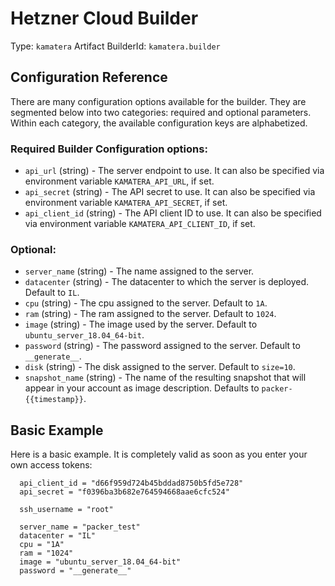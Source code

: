# Hetzner Cloud Builder

Type: `kamatera`
Artifact BuilderId: `kamatera.builder`

## Configuration Reference

There are many configuration options available for the builder. They are
segmented below into two categories: required and optional parameters. Within
each category, the available configuration keys are alphabetized.

### Required Builder Configuration options:

- `api_url` (string) - The server endpoint to use. It can also be specified via environment variable `KAMATERA_API_URL`, if set. 
- `api_secret` (string) - The API secret to use. It can also be specified via environment variable `KAMATERA_API_SECRET`, if set.
- `api_client_id` (string) - The API client ID to use. It can also be specified via environment variable `KAMATERA_API_CLIENT_ID`, if set.

### Optional:

- `server_name` (string) - The name assigned to the server.
- `datacenter` (string) - The datacenter to which the server is deployed. Default to `IL`.
- `cpu` (string) - The cpu assigned to the server. Default to `1A`.
- `ram` (string) - The ram assigned to the server. Default to `1024`. 
- `image` (string) - The image used by the server. Default to `ubuntu_server_18.04_64-bit`.
- `password` (string) - The password assigned to the server. Default to `__generate__`.
- `disk` (string) - The disk assigned to the server. Default to `size=10`.
- `snapshot_name` (string) - The name of the resulting snapshot that will appear in your account as image description. Defaults to `packer-{{timestamp}}`. 


## Basic Example

Here is a basic example. It is completely valid as soon as you enter your own
access tokens:

```hcl
  api_client_id = "d66f959d724b45bddad8750b5fd5e728"
  api_secret = "f0396ba3b682e764594668aae6cfc524"

  ssh_username = "root"

  server_name = "packer_test"
  datacenter = "IL"
  cpu = "1A"
  ram = "1024"
  image = "ubuntu_server_18.04_64-bit"
  password = "__generate__"
```
